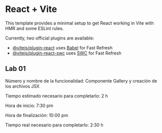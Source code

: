 # React + Vite

This template provides a minimal setup to get React working in Vite with HMR and some ESLint rules.

Currently, two official plugins are available:

- [@vitejs/plugin-react](https://github.com/vitejs/vite-plugin-react/blob/main/packages/plugin-react/README.md) uses [Babel](https://babeljs.io/) for Fast Refresh
- [@vitejs/plugin-react-swc](https://github.com/vitejs/vite-plugin-react-swc) uses [SWC](https://swc.rs/) for Fast Refresh

## Lab 01

Número y nombre de la funcionalidad: Componente Gallery y creación de los archivos JSX

Tiempo estimado necesario para completarlo: 2 h

Hora de inicio: 7:30 pm

Hora de finalización: 10:00 pm 

Tiempo real necesario para completarlo: 2:30 h

